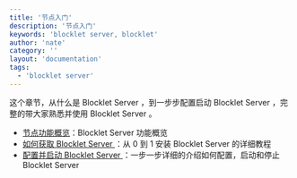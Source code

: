 ```yaml
---
title: '节点入门'
description: '节点入门'
keywords: 'blocklet server, blocklet'
author: 'nate'
category: ''
layout: 'documentation'
tags:
  - 'blocklet server'
---
```


这个章节，从什么是 Blocklet Server ，到一步步配置启动 Blocklet Server ，完整的带大家熟悉并使用 Blocklet Server 。

- [节点功能概览](./abtnode-overview)：Blocklet Server 功能概览
- [如何获取 Blocklet Server ](./abtnode-setup)：从 0 到 1 安装 Blocklet Server 的详细教程
- [配置并启动 Blocklet Server ](./abtnode-access)：一步一步详细的介绍如何配置，启动和停止 Blocklet Server 

